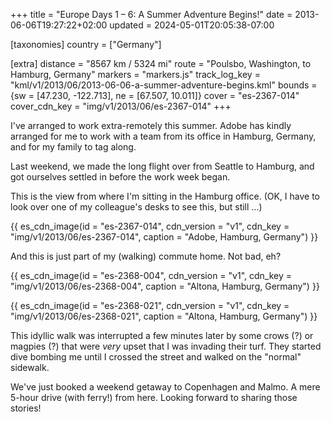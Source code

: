 +++
title = "Europe Days 1 – 6: A Summer Adventure Begins!"
date = 2013-06-06T19:27:22+02:00
updated = 2024-05-01T20:05:38-07:00

[taxonomies]
country = ["Germany"]

[extra]
distance = "8567 km / 5324 mi"
route = "Poulsbo, Washington, to Hamburg, Germany"
markers = "markers.js"
track_log_key = "kml/v1/2013/06/2013-06-06-a-summer-adventure-begins.kml"
bounds = {sw = [47.230, -122.713], ne = [67.507, 10.011]}
cover = "es-2367-014"
cover_cdn_key = "img/v1/2013/06/es-2367-014"
+++

I've arranged to work extra-remotely this summer. Adobe has kindly arranged for me to work with a team from its office in Hamburg, Germany, and for my family to tag along.

<!-- more -->

Last weekend, we made the long flight over from Seattle to Hamburg, and got ourselves settled in before the work week began.

This is the view from where I'm sitting in the Hamburg office. (OK, I have to look over one of my colleague's desks to see this, but still ...)

{{ es_cdn_image(id = "es-2367-014", cdn_version = "v1", cdn_key = "img/v1/2013/06/es-2367-014", caption = "Adobe, Hamburg, Germany") }}

And this is just part of my (walking) commute home. Not bad, eh?

{{ es_cdn_image(id = "es-2368-004", cdn_version = "v1", cdn_key = "img/v1/2013/06/es-2368-004", caption = "Altona, Hamburg, Germany") }}

{{ es_cdn_image(id = "es-2368-021", cdn_version = "v1", cdn_key = "img/v1/2013/06/es-2368-021", caption = "Altona, Hamburg, Germany") }}

This idyllic walk was interrupted a few minutes later by some crows (?) or magpies (?) that were _very_ upset that I was invading their turf. They started dive bombing me until I crossed the street and walked on the "normal" sidewalk.

We've just booked a weekend getaway to Copenhagen and Malmo. A mere 5-hour drive (with ferry!) from here. Looking forward to sharing those stories!
